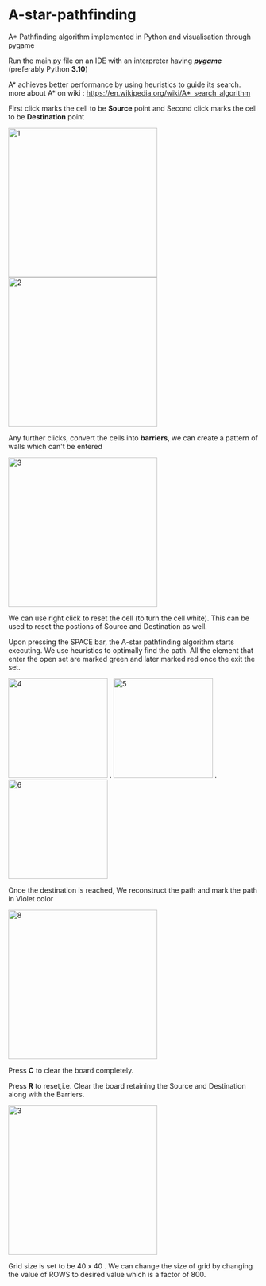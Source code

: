 # A-star-pathfinding
A* Pathfinding algorithm implemented in Python and visualisation through pygame

Run the main.py file on an IDE with an interpreter having **_pygame_** (preferably Python **3.10**)

A* achieves better performance by using heuristics to guide its search.
more about A* on wiki : https://en.wikipedia.org/wiki/A*_search_algorithm

First click marks the cell to be **Source** point and Second click marks the cell to be **Destination** point 

<img width="300" alt="1" src="https://github.com/pranavb-git/A-star-pathfinding/assets/121572703/9970344a-f3ee-4195-b588-42275608b568"> <img width="300" alt="2" src="https://github.com/pranavb-git/A-star-pathfinding/assets/121572703/96dddb17-c351-457a-80ce-43a5302d17e3">

Any further clicks, convert the cells into **barriers**, we can create a pattern of walls which can't be entered 

<img width="300" alt="3" src="https://github.com/pranavb-git/A-star-pathfinding/assets/121572703/4ab6f791-d62a-49e0-bb53-e551749df30c">

We can use right click to reset the cell (to turn the cell white). This can be used to reset the postions of Source and Destination as well.

Upon pressing the SPACE bar, the A-star pathfinding algorithm starts executing. We use heuristics to optimally find the path. All the element that enter the open set are marked green and later marked red once the exit the set.

<img width="200" alt="4" src="https://github.com/pranavb-git/A-star-pathfinding/assets/121572703/eb21ee48-e0ac-4260-85e1-82771e99cf2c">   .   <img width="200" alt="5" src="https://github.com/pranavb-git/A-star-pathfinding/assets/121572703/d28ec946-0a9a-4dd9-9adf-7b0f18d034a6">   .   <img width="200" alt="6" src="https://github.com/pranavb-git/A-star-pathfinding/assets/121572703/9da2f257-b4bc-448b-bf28-239301a4529c">

Once the destination is reached, We reconstruct the path and mark the path in Violet color

<img width="300" alt="8" src="https://github.com/pranavb-git/A-star-pathfinding/assets/121572703/82c7dab4-4c04-4e1a-900c-eadeea7585a7">

Press **C** to clear the board completely.

Press **R** to reset,i.e. Clear the board retaining the Source and Destination along with the Barriers.

<img width="300" alt="3" src="https://github.com/pranavb-git/A-star-pathfinding/assets/121572703/4ab6f791-d62a-49e0-bb53-e551749df30c">


Grid size is set to be 40 x 40 . We can change the size of grid by changing the value of ROWS to desired value which is a factor of 800.
